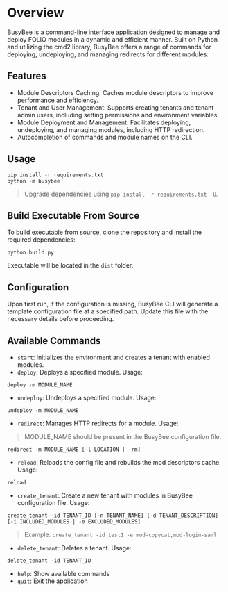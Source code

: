 # Overview

BusyBee is a command-line interface application designed to manage and deploy FOLIO modules in a dynamic and efficient manner. Built on Python and utilizing the cmd2 library, BusyBee offers a range of commands for deploying, undeploying, and managing redirects for different modules.

## Features

- Module Descriptors Caching: Caches module descriptors to improve performance and efficiency.
- Tenant and User Management: Supports creating tenants and tenant admin users, including setting permissions and environment variables.
- Module Deployment and Management: Facilitates deploying, undeploying, and managing modules, including HTTP redirection.
- Autocompletion of commands and module names on the CLI.

## Usage

```shell
pip install -r requirements.txt
python -m busybee
```

> Upgrade dependencies using `pip install -r requirements.txt -U`.

## Build Executable From Source

To build executable from source, clone the repository and install the required dependencies:

```shell
python build.py
```

Executable will be located in the `dist` folder.

## Configuration

Upon first run, if the configuration is missing, BusyBee CLI will generate a template configuration file at a specified path. Update this file with the necessary details before proceeding.

## Available Commands

- `start`: Initializes the environment and creates a tenant with enabled modules.
- `deploy`: Deploys a specified module. Usage:

```shell
deploy -m MODULE_NAME
```

- `undeploy`: Undeploys a specified module. Usage:

```shell
undeploy -m MODULE_NAME
```

- `redirect`: Manages HTTP redirects for a module. Usage:

> MODULE_NAME should be present in the BusyBee configuration file.

```shell
redirect -m MODULE_NAME [-l LOCATION | -rm]
```

- `reload`: Reloads the config file and rebuilds the mod descriptors cache. Usage:

```shell
reload
```

- `create_tenant`: Create a new tenant with modules in BusyBee configuration file. Usage:

```shell
create_tenant -id TENANT_ID [-n TENANT_NAME] [-d TENANT_DESCRIPTION] [-i INCLUDED_MODULES | -e EXCLUDED_MODULES]
```

> Example: `create_tenant -id test1 -e mod-copycat,mod-login-saml`

- `delete_tenant`: Deletes a tenant. Usage:

```shell
delete_tenant -id TENANT_ID
```

- `help`: Show available commands
- `quit`: Exit the application
